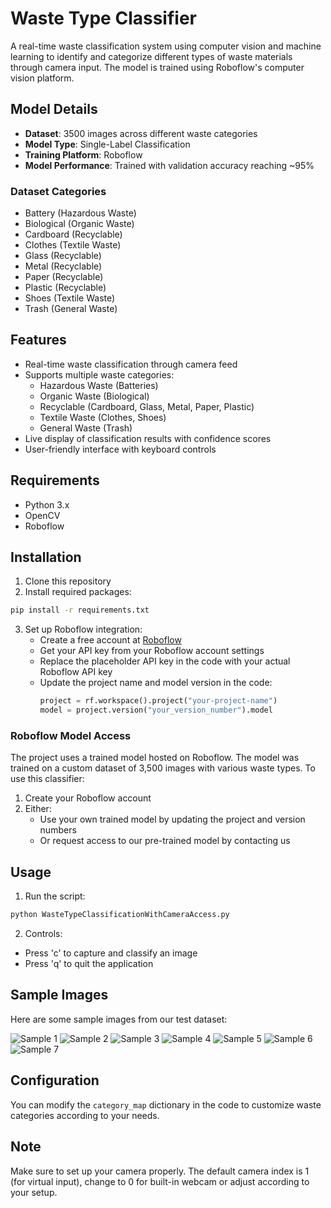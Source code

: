 # Waste Type Classifier

A real-time waste classification system using computer vision and machine learning to identify and categorize different types of waste materials through camera input. The model is trained using Roboflow's computer vision platform.

## Model Details

- **Dataset**: 3500 images across different waste categories
- **Model Type**: Single-Label Classification
- **Training Platform**: Roboflow
- **Model Performance**: Trained with validation accuracy reaching ~95%

### Dataset Categories
- Battery (Hazardous Waste)
- Biological (Organic Waste)
- Cardboard (Recyclable)
- Clothes (Textile Waste)
- Glass (Recyclable)
- Metal (Recyclable)
- Paper (Recyclable)
- Plastic (Recyclable)
- Shoes (Textile Waste)
- Trash (General Waste)

## Features

- Real-time waste classification through camera feed
- Supports multiple waste categories:
  - Hazardous Waste (Batteries)
  - Organic Waste (Biological)
  - Recyclable (Cardboard, Glass, Metal, Paper, Plastic)
  - Textile Waste (Clothes, Shoes)
  - General Waste (Trash)
- Live display of classification results with confidence scores
- User-friendly interface with keyboard controls

## Requirements

- Python 3.x
- OpenCV
- Roboflow

## Installation

1. Clone this repository
2. Install required packages:
```bash
pip install -r requirements.txt
```

3. Set up Roboflow integration:
   - Create a free account at [Roboflow](https://roboflow.com)
   - Get your API key from your Roboflow account settings
   - Replace the placeholder API key in the code with your actual Roboflow API key
   - Update the project name and model version in the code:
     ```python
     project = rf.workspace().project("your-project-name")
     model = project.version("your_version_number").model
     ```

### Roboflow Model Access
The project uses a trained model hosted on Roboflow. The model was trained on a custom dataset of 3,500 images with various waste types. To use this classifier:

1. Create your Roboflow account
2. Either:
   - Use your own trained model by updating the project and version numbers
   - Or request access to our pre-trained model by contacting us

## Usage

1. Run the script:
```bash
python WasteTypeClassificationWithCameraAccess.py
```

2. Controls:
- Press 'c' to capture and classify an image
- Press 'q' to quit the application

## Sample Images

Here are some sample images from our test dataset:

![Sample 1](Images/1.jpg)
![Sample 2](Images/2.jpg)
![Sample 3](Images/3.jpg)
![Sample 4](Images/4.jpg)
![Sample 5](Images/5.jpg)
![Sample 6](Images/6.jpg)
![Sample 7](Images/7.jpg)

## Configuration

You can modify the `category_map` dictionary in the code to customize waste categories according to your needs.

## Note

Make sure to set up your camera properly. The default camera index is 1 (for virtual input), change to 0 for built-in webcam or adjust according to your setup.
